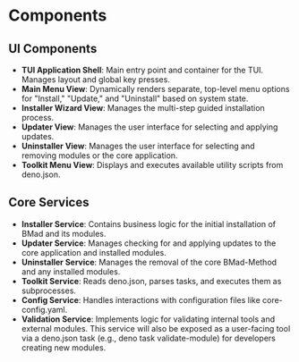 # **Components**

## **UI Components**

* **TUI Application Shell**: Main entry point and container for the TUI. Manages layout and global key presses.  
* **Main Menu View**: Dynamically renders separate, top-level menu options for "Install," "Update," and "Uninstall" based on system state.  
* **Installer Wizard View**: Manages the multi-step guided installation process.  
* **Updater View**: Manages the user interface for selecting and applying updates.  
* **Uninstaller View**: Manages the user interface for selecting and removing modules or the core application.  
* **Toolkit Menu View**: Displays and executes available utility scripts from deno.json.

## **Core Services**

* **Installer Service**: Contains business logic for the initial installation of BMad and its modules.  
* **Updater Service**: Manages checking for and applying updates to the core application and installed modules.  
* **Uninstaller Service**: Manages the removal of the core BMad-Method and any installed modules.  
* **Toolkit Service**: Reads deno.json, parses tasks, and executes them as subprocesses.  
* **Config Service**: Handles interactions with configuration files like core-config.yaml.  
* **Validation Service**: Implements logic for validating internal tools and external modules. This service will also be exposed as a user-facing tool via a deno.json task (e.g., deno task validate-module) for developers creating new modules.
